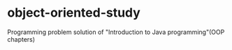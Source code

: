 # object-oriented-study
Programming problem solution of "Introduction to Java programming"(OOP chapters)
